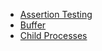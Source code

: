 * [Assertion Testing](Assertion-Testing.md)
* [Buffer](Buffer.md)
* [Child Processes](Child_process.md)